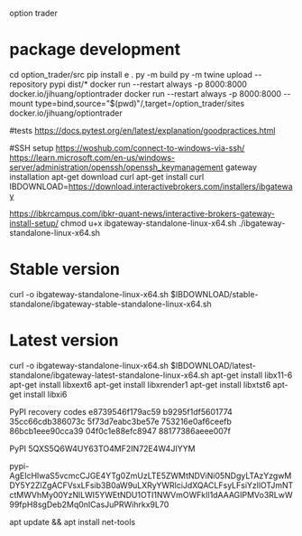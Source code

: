 option trader

# package development
cd option_trader/src
pip install e .
py -m build
py -m twine upload --repository pypi dist/*
docker run --restart always -p 8000:8000 docker.io/jihuang/optiontrader
docker run --restart always -p 8000:8000 --mount type=bind,source="$(pwd)"/,target=/option_trader/sites docker.io/jihuang/optiontrader

#tests
https://docs.pytest.org/en/latest/explanation/goodpractices.html

#SSH setup
https://woshub.com/connect-to-windows-via-ssh/
https://learn.microsoft.com/en-us/windows-server/administration/openssh/openssh_keymanagement
gateway installation
apt-get download curl
apt-get install curl
IBDOWNLOAD=https://download.interactivebrokers.com/installers/ibgateway

https://ibkrcampus.com/ibkr-quant-news/interactive-brokers-gateway-install-setup/
chmod u+x ibgateway-standalone-linux-x64.sh
./ibgateway-standalone-linux-x64.sh
# Stable version
curl -o ibgateway-standalone-linux-x64.sh $IBDOWNLOAD/stable-standalone/ibgateway-stable-standalone-linux-x64.sh
# Latest version
curl -o ibgateway-standalone-linux-x64.sh $IBDOWNLOAD/latest-standalone/ibgateway-latest-standalone-linux-x64.sh
apt-get install libx11-6
apt-get install libxext6
apt-get install libxrender1
apt-get install libxtst6
apt-get install libxi6


PyPI recovery codes
e8739546f179ac59
b9295f1df5601774
35cc66cdb386073c
5f73d7eabc3be57e
753216e0af6ceefb
86bcb1eee90cca39
04f0c1e88efc8947
88177386aeee007f

PyPI
5QXS5Q6W4UY63TO4MF2IN72E4W4JIYYM

pypi-AgEIcHlwaS5vcmcCJGE4YTg0ZmUzLTE5ZWMtNDViNi05NDgyLTAzYzgwMDY5Y2ZlZgACFVsxLFsib3B0aW9uLXRyYWRlciJdXQACLFsyLFsiYzllOTJmNTctMWVhMy00YzNlLWI5YWEtNDU1OTI1NWVmOWFkIl1dAAAGIPMVo3RLwW99fpH8sgDeb2Mq0nICasJuPRWihrkx9L70


apt update && apt install net-tools 